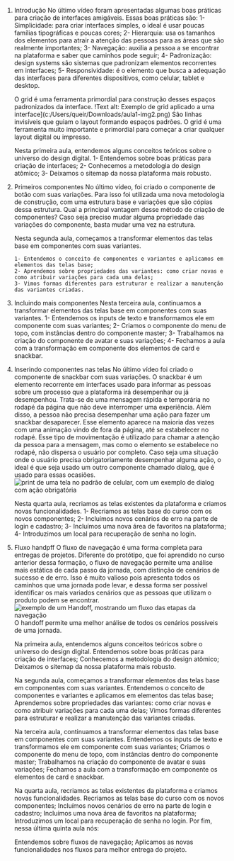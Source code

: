01. Introdução
    No último vídeo foram apresentadas algumas boas práticas para criação de interfaces amigáveis. Essas boas práticas são:
        1- Simplicidade: para criar interfaces simples, o ideal é usar poucas famílias tipográficas e poucas cores;
        2- Hierarquia: usa os tamanhos dos elementos para atrair a atenção das pessoas para as áreas que são realmente importantes;
        3- Navegação: auxilia a pessoa a se encontrar na plataforma e saber que caminhos pode seguir;
        4- Padronização: design systems são sistemas que padronizam elementos recorrentes em interfaces;
        5- Responsividade: é o elemento que busca a adequação das interfaces para diferentes dispositivos, como celular, tablet e desktop.

    O grid é uma ferramenta primordial para construção desses espaços padronizados da interface.
    !Text alt: Exemplo de grid aplicado a uma interface](c:/Users/queir/Downloads/aula1-img2.png)
    São linhas invisíveis que guiam o layout formando espaços padrões. O grid é uma ferramenta muito importante e primordial para começar a criar qualquer layout digital ou impresso.

    Nesta primeira aula, entendemos alguns conceitos teóricos sobre o universo do design digital.
        1- Entendemos sobre boas práticas para criação de interfaces;
        2- Conhecemos a metodologia do design atômico;
        3- Deixamos o sitemap da nossa plataforma mais robusto.


02. Primeiros componentes
    No último vídeo, foi criado o componente de botão com suas variações. Para isso foi utilizada uma nova metodologia de construção, com uma estrutura base e variações que são cópias dessa estrutura. Qual a principal vantagem desse método de criação de componentes?
        Caso seja preciso mudar alguma propriedade das variações do componente, basta mudar uma vez na estrutura.

    Nesta segunda aula, começamos a transformar elementos das telas base em componentes com suas variantes.

        1- Entendemos o conceito de componentes e variantes e aplicamos em elementos das telas base;
        2- Aprendemos sobre propriedades das variantes: como criar novas e como atribuir variações para cada uma delas;
        3- Vimos formas diferentes para estruturar e realizar a manutenção das variantes criadas.

    
03. Incluindo mais componentes
    Nesta terceira aula, continuamos a transformar elementos das telas base em componentes com suas variantes.
        1- Entendemos os inputs de texto e transformamos ele em componente com suas variantes;
        2- Criamos o componente do menu de topo, com instâncias dentro do componente master;
        3- Trabalhamos na criação do componente de avatar e suas variações;
        4- Fechamos a aula com a transformação em componente dos elementos de card e snackbar.


04. Inserindo componentes nas telas
    No último vídeo foi criado o componente de snackbar com suas variações. O snackbar é um elemento recorrente em interfaces usado para informar as pessoas sobre um processo que a plataforma irá desempenhar ou já desempenhou.
    Trata-se de uma mensagem rápida e temporária no rodapé da página que não deve interromper uma experiência. Além disso, a pessoa não precisa desempenhar uma ação para fazer um snackbar desaparecer.
    Esse elemento aparece na maioria das vezes com uma animação vindo de fora da página, até se estabelecer no rodapé. Esse tipo de movimentação é utilizado para chamar a atenção da pessoa para a mensagem, mas como o elemento se estabelece no rodapé, não dispersa o usuário por completo. Caso seja uma situação onde o usuário precisa obrigatoriamente desempenhar alguma ação, o ideal é que seja usado um outro componente chamado dialog, que é usado para essas ocasiões.
    ![print de uma tela no padrão de celular, com um exemplo de dialog com ação obrigatória](https://caelum-online-public.s3.amazonaws.com/2521-figma/04/aula4-img2.png)

    Nesta quarta aula, recriamos as telas existentes da plataforma e criamos novas funcionalidades.
        1- Recriamos as telas base do curso com os novos componentes;
        2- Incluímos novos cenários de erro na parte de login e cadastro;
        3- Incluímos uma nova área de favoritos na plataforma;
        4- Introduzimos um local para recuperação de senha no login.


05. Fluxo handpff
    O fluxo de navegação é uma forma completa para entregas de projetos. Diferente do protótipo, que foi aprendido no curso anterior dessa formação, o fluxo de navegação permite uma análise mais estática de cada passo da jornada, com distinção de cenários de sucesso e de erro. Isso é muito valioso pois apresenta todos os caminhos que uma jornada pode levar, e dessa forma ser possível identificar os mais variados cenários que as pessoas que utilizam o produto podem se encontrar.
    ![exemplo de um Handoff, mostrando um fluxo das etapas da navegação](https://caelum-online-public.s3.amazonaws.com/2521-figma/05/aula5-img2.png)
    O handoff permite uma melhor análise de todos os cenários possíveis de uma jornada.

    Na primeira aula, entendemos alguns conceitos teóricos sobre o universo do design digital.
        Entendemos sobre boas práticas para criação de interfaces;
        Conhecemos a metodologia do design atômico;
        Deixamos o sitemap da nossa plataforma mais robusto.

    Na segunda aula, começamos a transformar elementos das telas base em componentes com suas variantes.
        Entendemos o conceito de componentes e variantes e aplicamos em elementos das telas base;
        Aprendemos sobre propriedades das variantes: como criar novas e como atribuir variações para cada uma delas;
        Vimos formas diferentes para estruturar e realizar a manutenção das variantes criadas.

    Na terceira aula, continuamos a transformar elementos das telas base em componentes com suas variantes.
        Entendemos os inputs de texto e transformamos ele em componente com suas variantes;
        Criamos o componente do menu de topo, com instâncias dentro do componente master;
        Trabalhamos na criação do componente de avatar e suas variações;
        Fechamos a aula com a transformação em componente os elementos de card e snackbar.

    Na quarta aula, recriamos as telas existentes da plataforma e criamos novas funcionalidades.
        Recriamos as telas base do curso com os novos componentes;
        Incluímos novos cenários de erro na parte de login e cadastro;
        Incluímos uma nova área de favoritos na plataforma;
        Introduzimos um local para recuperação de senha no login.
        Por fim, nessa última quinta aula nós:

    Entendemos sobre fluxos de navegação;
    Aplicamos as novas funcionalidades nos fluxos para melhor entrega do projeto.